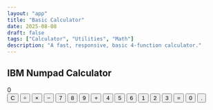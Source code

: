 ```yaml
---
layout: "app"
title: "Basic Calculator"
date: 2025-08-08
draft: false
tags: ["Calculator", "Utilities", "Math"]
description: "A fast, responsive, basic 4-function calculator."
---
```


<main class="min-vh-100 d-flex align-items-center justify-content-center">
  <div class="calc-wrap">
    <section class="card shadow-lg border-0 h-100">
      <div class="card-header bg-transparent">
        <h1 class="h4 mb-0 text-center">IBM Numpad Calculator</h1>
      </div>
      <div class="card-body">
        <div id="display" class="calc-display" role="status" aria-live="polite" aria-atomic="true">0</div>
        <div id="keys" class="calc-grid mt-3">
          <button type="button" class="btn btn-secondary" data-action="clear">C</button>
          <button type="button" class="btn btn-primary" data-op="÷">÷</button>
          <button type="button" class="btn btn-primary" data-op="×">×</button>
          <button type="button" class="btn btn-primary" data-op="-">−</button>
          <button type="button" class="btn btn-light" data-digit="7">7</button>
          <button type="button" class="btn btn-light" data-digit="8">8</button>
          <button type="button" class="btn btn-light" data-digit="9">9</button>
          <button type="button" class="btn btn-primary row-span-2" data-op="+">+</button>
          <button type="button" class="btn btn-light" data-digit="4">4</button>
          <button type="button" class="btn btn-light" data-digit="5">5</button>
          <button type="button" class="btn btn-light" data-digit="6">6</button>
          <button type="button" class="btn btn-light" data-digit="1">1</button>
          <button type="button" class="btn btn-light" data-digit="2">2</button>
          <button type="button" class="btn btn-light" data-digit="3">3</button>
          <button type="button" class="btn btn-success" data-action="equals">=</button>
          <button type="button" class="btn btn-light col-span-2" data-digit="0">0</button>
          <button type="button" class="btn btn-light" data-action="dot">.</button>
        </div>
      </div>
    </section>
  </div>
</main>